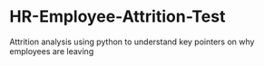 # HR-Employee-Attrition-Test
Attrition analysis using python to understand key pointers on why employees are leaving
